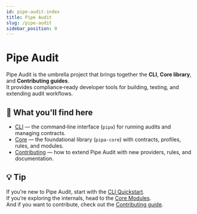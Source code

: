 ```yaml
---
id: pipe-audit-index
title: Pipe Audit
slug: /pipe-audit
sidebar_position: 0
---
```


# Pipe Audit

Pipe Audit is the umbrella project that brings together the **CLI**, **Core library**, and **Contributing guides**.  
It provides compliance‑ready developer tools for building, testing, and extending audit workflows.

## 📖 What you'll find here

- [CLI](/docs/cli) — the command‑line interface (`pipa`) for running audits and managing contracts.
- [Core](/docs/core) — the foundational library (`pipa-core`) with contracts, profiles, rules, and modules.
- [Contributing](/docs/contributing) — how to extend Pipe Audit with new providers, rules, and documentation.

## 💡 Tip
If you’re new to Pipe Audit, start with the [CLI Quickstart](/docs/cli/quickstart).  
If you’re exploring the internals, head to the [Core Modules](/docs/core/modules).  
And if you want to contribute, check out the [Contributing guide](/docs/contributing).
